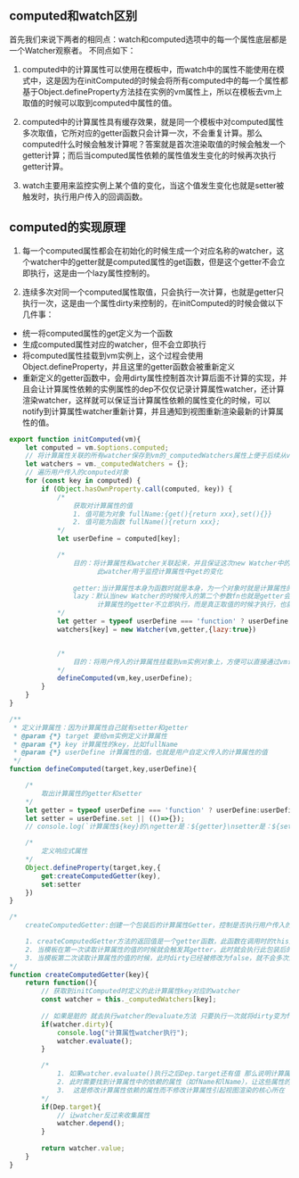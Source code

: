 ## computed和watch区别

首先我们来说下两者的相同点：watch和computed选项中的每一个属性底层都是一个Watcher观察者。
不同点如下：

1. computed中的计算属性可以使用在模板中，而watch中的属性不能使用在模式中，这是因为在initComputed的时候会将所有computed中的每一个属性都基于Object.defineProperty方法挂在实例的vm属性上，所以在模板去vm上取值的时候可以取到computed中属性的值。

2. computed中的计算属性具有缓存效果，就是同一个模板中对computed属性多次取值，它所对应的getter函数只会计算一次，不会重复计算。那么computed什么时候会触发计算呢？答案就是首次渲染取值的时候会触发一个getter计算；而后当computed属性依赖的属性值发生变化的时候再次执行getter计算。

3. watch主要用来监控实例上某个值的变化，当这个值发生变化也就是setter被触发时，执行用户传入的回调函数。


## computed的实现原理

1. 每一个computed属性都会在初始化的时候生成一个对应名称的watcher，这个watcher中的getter就是computed属性的get函数，但是这个getter不会立即执行，这是由一个lazy属性控制的。

2. 连续多次对同一个computed属性取值，只会执行一次计算，也就是getter只执行一次，这是由一个属性dirty来控制的，在initComputed的时候会做以下几件事：

+ 统一将computed属性的get定义为一个函数
+ 生成computed属性对应的watcher，但不会立即执行
+ 将computed属性挂载到vm实例上，这个过程会使用 Object.defineProperty，并且这里的getter函数会被重新定义
+ 重新定义的getter函数中，会用dirty属性控制首次计算后面不计算的实现，并且会让计算属性依赖的实例属性的dep不仅仅记录计算属性watcher，还计算渲染watcher，这样就可以保证当计算属性依赖的属性变化的时候，可以notify到计算属性watcher重新计算，并且通知到视图重新渲染最新的计算属性的值。

```js
export function initComputed(vm){
    let computed = vm.$options.computed;
    // 将计算属性关联的所有watcher保存到vm的_computedWatchers属性上便于后续从vm上取值
    let watchers = vm._computedWatchers = {};
    // 遍历用户传入的computed对象
    for (const key in computed) {
        if (Object.hasOwnProperty.call(computed, key)) {
            /* 
                获取对计算属性的值
                1. 值可能为对象 fullName:{get(){return xxx},set(){}}
                2. 值可能为函数 fullName(){return xxx};
            */
            let userDefine = computed[key];  

            /* 
                目的：将计算属性和watcher关联起来，并且保证这次new Watcher中的fn不执行
                      此watcher用于监控计算属性中get的变化
                    
                getter:当计算属性本身为函数时就是本身，为一个对象时就是计算属性的get方法
                lazy：默认当new Watcher的时候传入的第二个参数fn也就是getter会立即执行，但是我们希望
                      计算属性的getter不立即执行，而是真正取值的时候才执行，也就是懒执行
            */
            let getter = typeof userDefine === 'function' ? userDefine:userDefine.get;
            watchers[key] = new Watcher(vm,getter,{lazy:true})


            /* 
                目的：将用户传入的计算属性挂载到vm实例对象上，方便可以直接通过vm访问计算属性
            */
            defineComputed(vm,key,userDefine);
        }
    }
}

/**
 * 定义计算属性：因为计算属性自己就有setter和getter
 * @param {*} target 要给vm实例定义计算属性
 * @param {*} key 计算属性的key，比如fullName
 * @param {*} userDefine 计算属性的值，也就是用户自定义传入的计算属性的值
 */
function defineComputed(target,key,userDefine){

    /* 
        取出计算属性的getter和setter
    */
    let getter = typeof userDefine === 'function' ? userDefine:userDefine.get;
    let setter = userDefine.set || (()=>{});
    // console.log(`计算属性${key}的\ngetter是：${getter}\nsetter是：${setter}\n`);

    /* 
        定义响应式属性
    */
    Object.defineProperty(target,key,{
        get:createComputedGetter(key),
        set:setter
    })
}

/* 
    createComputedGetter:创建一个包装后的计算属性Getter，控制是否执行用户传入的getter

    1. createComputedGetter方法的返回值是一个getter函数，此函数在调用时的this是target也就是vm实例
    2. 当模板在第一次读取计算属性的值的时候就会触发其getter，此时就会执行此包装后的getter函数，如果和此计算属性关联的watcher是dirty也就是值为true，那么就执行getter返回值
    3. 当模板第二次读取计算属性的值的时候，此时dirty已经被修改为false，就不会多次的执行计算属性真正的那个getter了(比如return this.fName + this.lName)
*/
function createComputedGetter(key){
    return function(){
        // 获取到initComputed时定义的此计算属性key对应的watcher
        const watcher = this._computedWatchers[key];
        
        // 如果是脏的 就去执行watcher的evaluate方法 只要执行一次就将dirty变为false 下次再求值就不执行了
        if(watcher.dirty){
            console.log("计算属性watcher执行");
            watcher.evaluate();
        }

        /* 
            1. 如果watcher.evaluate()执行之后Dep.target还有值 那么说明计算属性出栈后还有渲染watcher在栈中
            2. 此时需要找到计算属性中的依赖的属性（如fName和lName），让这些属性的dep不仅要收集计算属性watcher，还需要收集上一层的watcher(渲染watcher)
            3.  这是修改计算属性依赖的属性而不修改计算属性引起视图渲染的核心所在
        */
        if(Dep.target){
            // 让watcher反过来收集属性
            watcher.depend();
        }
       
        return watcher.value;
    }
}
```